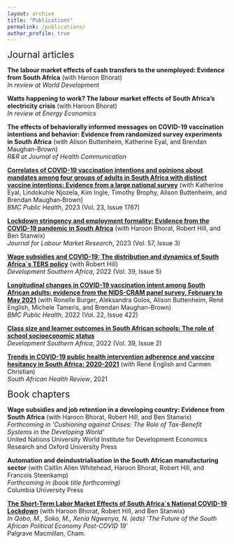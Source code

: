 ```yaml
---
layout: archive
title: "Publications"
permalink: /publications/
author_profile: true
---
```


<span style="font-size:1.5em;">Journal articles</span>

**The labour market effects of cash transfers to the unemployed: Evidence from South Africa** (with Haroon Bhorat) <br />
*In review at World Development*

**Watts happening to work? The labour market effects of South Africa’s electricity crisis** (with Haroon Bhorat) <br />
*In review at Energy Economics*

**The effects of behaviorally informed messages on COVID-19 vaccination intentions and behavior: Evidence from randomized survey experiments in South Africa** (with Alison Buttenheim, Katherine Eyal, and Brendan Maughan-Brown) <br />
*R&R at Journal of Health Communication*

**[Correlates of COVID-19 vaccination intentions and opinions about mandates among four groups of adults in South Africa with distinct vaccine intentions: Evidence from a large national survey](https://bmcpublichealth.biomedcentral.com/counter/pdf/10.1186/s12889-023-16584-w.pdf)** (with Katherine Eyal, Lindokuhle Njozela, Kim Ingle, Timothy Brophy, Alison Buttenheim, and Brendan Maughan‐Brown) <br />
*BMC Public Health*, 2023 (Vol. 23, Issue 1767)

**[Lockdown stringency and employment formality: Evidence from the COVID-19 pandemic in South Africa](https://doi.org/10.1186/s12651-022-00329-0)** (with Haroon Bhorat, Robert Hill, and Ben Stanwix) <br />
*Journal for Labour Market Research*, 2023 (Vol. 57, Issue 3)

**[Wage subsidies and COVID-19: The distribution and dynamics of South Africa`s TERS policy](https://doi.org/10.1080/0376835X.2022.2057927)** (with Robert Hill) <br />
*Development Southern Africa*, 2022 (Vol. 39, Issue 5)

**[Longitudinal changes in COVID-19 vaccination intent among South African adults: evidence from the NIDS-CRAM panel survey, February to May 2021](https://doi.org/10.1186/s12889-022-12826-5)** (with Ronelle Burger, Aleksandra Golos, Alison Buttenheim, René English, Michele Tameris, and Brendan Maughan-Brown) <br />
*BMC Public Health*, 2022 (Vol. 22, Issue 422)

**[Class size and learner outcomes in South African schools: The role of school socioeconomic status](https://doi.org/10.1080/0376835X.2020.1845614)** <br />
*Development Southern Africa*, 2022 (Vol. 39, Issue 2)

**[Trends in COVID-19 public health intervention adherence and vaccine hesitancy in South Africa: 2020-2021](https://journals.co.za/doi/pdf/10.10520/ejc-healthr-v2021-n1-a29)** (with René English and Carmen Christian) <br />
*South African Health Review*, 2021

<span style="font-size:1.5em;">Book chapters</span>

**Wage subsidies and job retention in a developing country: Evidence from South Africa** (with Haroon Bhorat, Robert Hill, and Ben Stanwix) <br />
*Forthcoming in 'Cushioning against Crises: The Role of Tax-Benefit Systems in the Developing World'* <br />
United Nations University World Institute for Development Economics Research and Oxford University Press

**Automation and deindustrialisation in the South African manufacturing sector** (with Caitlin Allen Whitehead, Haroon Bhorat, Robert Hill, and Francois Steenkamp) <br />
*Forthcoming in (book title forthcoming)* <br />
Columbia University Press

**[The Short-Term Labor Market Effects of South Africa`s National COVID-19 Lockdown](https://doi.org/10.1007/978-3-031-10576-0_6)** (with Haroon Bhorat, Robert Hill, and Ben Stanwix) <br />
*In Qobo, M., Soko, M., Xenia Ngwenya, N. (eds) 'The Future of the South African Political Economy Post-COVID 19'* <br />
Palgrave Macmillan, Cham.




